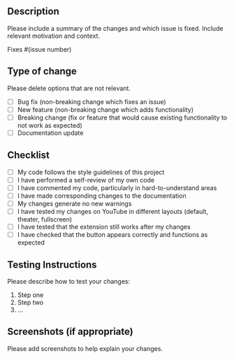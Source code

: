## Description
Please include a summary of the changes and which issue is fixed. Include relevant motivation and context.

Fixes #(issue number)

## Type of change
Please delete options that are not relevant.

- [ ] Bug fix (non-breaking change which fixes an issue)
- [ ] New feature (non-breaking change which adds functionality)
- [ ] Breaking change (fix or feature that would cause existing functionality to not work as expected)
- [ ] Documentation update

## Checklist

- [ ] My code follows the style guidelines of this project
- [ ] I have performed a self-review of my own code
- [ ] I have commented my code, particularly in hard-to-understand areas
- [ ] I have made corresponding changes to the documentation
- [ ] My changes generate no new warnings
- [ ] I have tested my changes on YouTube in different layouts (default, theater, fullscreen)
- [ ] I have tested that the extension still works after my changes
- [ ] I have checked that the button appears correctly and functions as expected

## Testing Instructions

Please describe how to test your changes:

1. Step one
2. Step two
3. ...

## Screenshots (if appropriate)

Please add screenshots to help explain your changes.